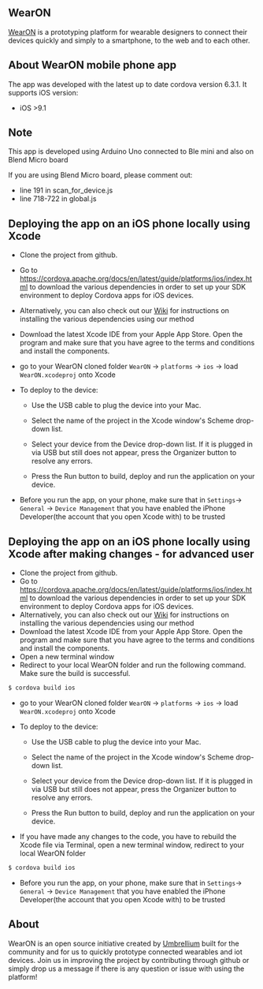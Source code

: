 ## WearON  
[WearON](http://umbrellium.co.uk/initiatives/wearon/) is a prototyping platform for wearable designers to connect their devices quickly and simply to a smartphone, to the web and to each other.

## About WearON mobile phone app 

The app was developed with the latest up to date cordova version 6.3.1. It supports iOS version: 
* iOS >9.1

## Note

This app is developed using Arduino Uno connected to Ble mini and also on Blend Micro board 

If you are using Blend Micro board, please comment out:
* line 191 in scan_for_device.js
* line 718-722 in global.js

## Deploying the app on an iOS phone locally using Xcode 
* Clone the project from github. 
* Go to https://cordova.apache.org/docs/en/latest/guide/platforms/ios/index.html to download the various dependencies in order to set up your SDK environment to deploy Cordova apps for iOS devices.
* Alternatively, you can also check out our [Wiki](https://github.com/umbrellium/WearON-ios-app/wiki) for instructions on installing the various dependencies using our method
* Download the latest Xcode IDE from your Apple App Store. Open the program and make sure that you have agree to the terms and conditions and install the components.
* go to your WearON cloned folder `WearON` -> `platforms` -> `ios` -> load `WearON.xcodeproj` onto Xcode
* To deploy to the device:

    * Use the USB cable to plug the device into your Mac.

    * Select the name of the project in the Xcode window's Scheme drop-down list.

    * Select your device from the Device drop-down list. If it is plugged in via USB but still does not appear, press the Organizer button to resolve any errors.

    * Press the Run button to build, deploy and run the application on your device.

* Before you run the app, on your phone, make sure that in `Settings`-> `General` -> `Device Management` that you have enabled the iPhone Developer(the account that you open Xcode with) to be trusted

## Deploying the app on an iOS phone locally using Xcode after making changes - for advanced user
* Clone the project from github. 
* Go to https://cordova.apache.org/docs/en/latest/guide/platforms/ios/index.html to download the various dependencies in order to set up your SDK environment to deploy Cordova apps for iOS devices.
* Alternatively, you can also check out our [Wiki](https://github.com/umbrellium/WearON-ios-app/wiki) for instructions on installing the various dependencies using our method
* Download the latest Xcode IDE from your Apple App Store. Open the program and make sure that you have agree to the terms and conditions and install the components.
* Open a new terminal window
* Redirect to your local WearON folder and run the following command. Make sure the build is successful.
```bash
$ cordova build ios
```
* go to your WearON cloned folder `WearON` -> `platforms` -> `ios` -> load `WearON.xcodeproj` onto Xcode
* To deploy to the device:

    * Use the USB cable to plug the device into your Mac.

    * Select the name of the project in the Xcode window's Scheme drop-down list.

    * Select your device from the Device drop-down list. If it is plugged in via USB but still does not appear, press the Organizer button to resolve any errors.

    * Press the Run button to build, deploy and run the application on your device.

* If you have made any changes to the code, you have to rebuild the Xcode file via Terminal, open a new terminal window, redirect to your local WearON folder
```bash
$ cordova build ios
```

* Before you run the app, on your phone, make sure that in `Settings`-> `General` -> `Device Management` that you have enabled the iPhone Developer(the account that you open Xcode with) to be trusted

## About
WearON is an open source initiative created by [Umbrellium](http://umbrellium.co.uk/) built for the community and for us to quickly prototype connected wearables and iot devices. Join us in improving the project by contributing through github or simply drop us a message if there is any question or issue with using the platform!
